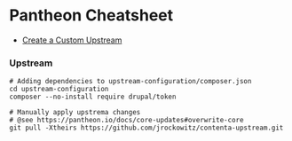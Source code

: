 # Pantheon Cheatsheet

- [Create a Custom Upstream](https://pantheon.io/docs/create-custom-upstream) 


### Upstream


        
    # Adding dependencies to upstream-configuration/composer.json
    cd upstream-configuration 
    composer --no-install require drupal/token    

    # Manually apply upstrema changes
    # @see https://pantheon.io/docs/core-updates#overwrite-core
    git pull -Xtheirs https://github.com/jrockowitz/contenta-upstream.git

